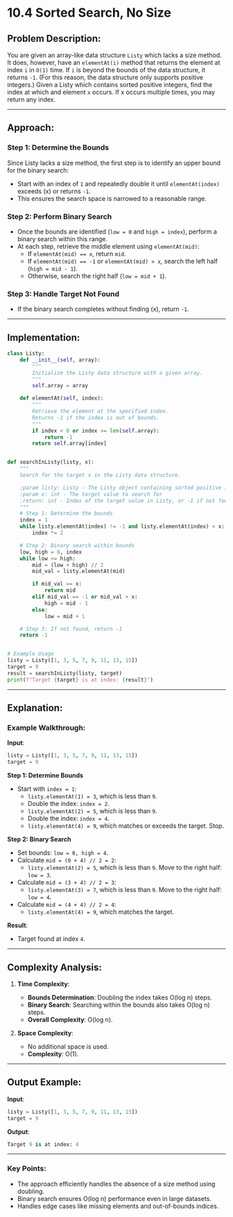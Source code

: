 # 10.4 Sorted Search, No Size

## Problem Description:
You are given an array-like data structure `Listy` which lacks a size method. It does, however, have an `elementAt(i)` method that returns the element at index `i` in `O(1)` time. If `i` is beyond the bounds of the data structure, it returns `-1`. (For this reason, the data structure only supports positive integers.) Given a Listy which contains sorted positive integers, find the index at which and element `x` occurs. If x occurs multiple times, you may return any index.

---

## Approach:

### Step 1: Determine the Bounds
Since Listy lacks a size method, the first step is to identify an upper bound for the binary search:
- Start with an index of `1` and repeatedly double it until `elementAt(index)` exceeds \(x\) or returns `-1`.
- This ensures the search space is narrowed to a reasonable range.

### Step 2: Perform Binary Search
- Once the bounds are identified (`low = 0` and `high = index`), perform a binary search within this range.
- At each step, retrieve the middle element using `elementAt(mid)`:
  - If `elementAt(mid) == x`, return `mid`.
  - If `elementAt(mid) == -1` or `elementAt(mid) > x`, search the left half (`high = mid - 1`).
  - Otherwise, search the right half (`low = mid + 1`).

### Step 3: Handle Target Not Found
- If the binary search completes without finding \(x\), return `-1`.

---

## Implementation:

```python
class Listy:
    def __init__(self, array):
        """
        Initialize the Listy data structure with a given array.
        """
        self.array = array

    def elementAt(self, index):
        """
        Retrieve the element at the specified index.
        Returns -1 if the index is out of bounds.
        """
        if index < 0 or index >= len(self.array):
            return -1
        return self.array[index]


def searchInListy(listy, x):
    """
    Search for the target x in the Listy data structure.

    :param listy: Listy - The Listy object containing sorted positive integers
    :param x: int - The target value to search for
    :return: int - Index of the target value in Listy, or -1 if not found
    """
    # Step 1: Determine the bounds
    index = 1
    while listy.elementAt(index) != -1 and listy.elementAt(index) < x:
        index *= 2

    # Step 2: Binary search within bounds
    low, high = 0, index
    while low <= high:
        mid = (low + high) // 2
        mid_val = listy.elementAt(mid)

        if mid_val == x:
            return mid
        elif mid_val == -1 or mid_val > x:
            high = mid - 1
        else:
            low = mid + 1

    # Step 3: If not found, return -1
    return -1


# Example Usage
listy = Listy([1, 3, 5, 7, 9, 11, 13, 15])
target = 9
result = searchInListy(listy, target)
print(f"Target {target} is at index: {result}")
```

---

## Explanation:

### Example Walkthrough:

**Input**:
```python
listy = Listy([1, 3, 5, 7, 9, 11, 13, 15])
target = 9
```

**Step 1: Determine Bounds**
- Start with `index = 1`:
  - `listy.elementAt(1) = 3`, which is less than `9`.
  - Double the index: `index = 2`.
  - `listy.elementAt(2) = 5`, which is less than `9`.
  - Double the index: `index = 4`.
  - `listy.elementAt(4) = 9`, which matches or exceeds the target. Stop.

**Step 2: Binary Search**
- Set bounds: `low = 0, high = 4`.
- Calculate `mid = (0 + 4) // 2 = 2`:
  - `listy.elementAt(2) = 5`, which is less than `9`. Move to the right half: `low = 3`.
- Calculate `mid = (3 + 4) // 2 = 3`:
  - `listy.elementAt(3) = 7`, which is less than `9`. Move to the right half: `low = 4`.
- Calculate `mid = (4 + 4) // 2 = 4`:
  - `listy.elementAt(4) = 9`, which matches the target.

**Result**:
- Target found at index `4`.

---

## Complexity Analysis:

1. **Time Complexity**:
   - **Bounds Determination**: Doubling the index takes O(log n) steps.
   - **Binary Search**: Searching within the bounds also takes O(log n) steps.
   - **Overall Complexity**: O(log n).

2. **Space Complexity**:
   - No additional space is used.
   - **Complexity**: O(1).

---

## Output Example:

**Input**:
```python
listy = Listy([1, 3, 5, 7, 9, 11, 13, 15])
target = 9
```

**Output**:
```python
Target 9 is at index: 4
```

---

### Key Points:
- The approach efficiently handles the absence of a size method using doubling.
- Binary search ensures O(log n) performance even in large datasets.
- Handles edge cases like missing elements and out-of-bounds indices.

